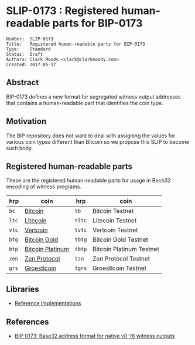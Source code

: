# SLIP-0173 : Registered human-readable parts for BIP-0173

```
Number:  SLIP-0173
Title:   Registered human-readable parts for BIP-0173
Type:    Standard
Status:  Draft
Authors: Clark Moody <clark@clarkmoody.com>
Created: 2017-05-17
```

## Abstract

BIP-0173 defines a new format for segregated witness output addresses that contains a human-readable part that identifies the coin type.

## Motivation

The BIP repository does not want to deal with assigning the values for various coin types different than Bitcoin so we propose this SLIP to become such body.

## Registered human-readable parts

These are the registered human-readable parts for usage in Bech32 encoding of witness programs.

hrp   | coin                                     | hrp    | coin                     |
------|------------------------------------------|--------|--------------------------|
`bc`  | [Bitcoin](https://bitcoin.org/)          | `tb`   | Bitcoin Testnet          |
`ltc` | [Litecoin](https://litecoin.org/)        | `tltc` | Litecoin Testnet         |
`vtc` | [Vertcoin](https://vertcoin.org/)        | `tvtc` | Vertcoin Testnet         |
`btg` | [Bitcoin Gold](https://bitcoingold.org/) | `tbtg` | Bitcoin Gold Testnet     |
`btp` | [Bitcoin Platinum](https://btcplt.org/)  | `tbtp` | Bitcoin Platinum Testnet |
`zen` | [Zen Protocol](https://zenprotocol.com/) | `tzn`  | Zen Protocol Testnet     |
`grs` | [Groestlcoin](https://groestlcoin.org/)  | `tgrs` | Groestlcoin Testnet      |

## Libraries

* [Reference Implementations](https://github.com/sipa/bech32/tree/master/ref)

## References

* [BIP-0173: Base32 address format for native v0-16 witness outputs](https://github.com/bitcoin/bips/blob/master/bip-0173.mediawiki)
